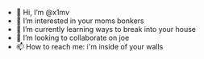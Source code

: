 - 👋 Hi, I’m @x1mv
- 👀 I’m interested in your moms bonkers
- 🌱 I’m currently learning ways to break into your house
- 💞️ I’m looking to collaborate on joe
- 📫 How to reach me: i'm inside of your walls

<!---
x1mv/x1mv is a ✨ special ✨ repository because its `README.md` (this file) appears on your GitHub profile.
You can click the Preview link to take a look at your changes.
--->
